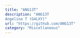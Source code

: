 ```yaml
---
title: "ANG13T"
description: "ANG13T
Angelina T (G4LXY)"
url: "https://github.com/ANG13T"
category: "Miscellaneous"
---
```

